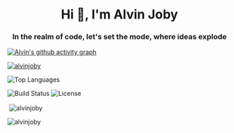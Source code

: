 <h1 align="center">Hi 👋, I'm Alvin Joby</h1>
<h3 align="center">In the realm of code, let's set the mode, where ideas explode</h3>

[![Alvin's github activity graph](https://github-readme-activity-graph.vercel.app/graph?username=Alvinjoby&theme=merko)](https://github.com/AlvinJoby/github-readme-activity-graph)

<p align="left"> <a href="https://github.com/ryo-ma/github-profile-trophy"><img src="https://github-profile-trophy.vercel.app/?username=alvinjoby" alt="alvinjoby" /></a> </p>

![Top Languages](https://github-readme-stats.vercel.app/api/top-langs/?username=AlvinJoby&layout=compact&theme=radical)

![Build Status](https://img.shields.io/badge/build-passing-brightgreen)
![License](https://img.shields.io/badge/license-MIT-blue)


<p>&nbsp;<img align="center" src="https://github-readme-stats.vercel.app/api?username=alvinjoby&show_icons=true&locale=en" alt="alvinjoby" /></p>

<p><img align="center" src="https://github-readme-streak-stats.herokuapp.com/?user=alvinjoby&" alt="alvinjoby" /></p>
